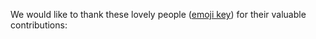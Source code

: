 We would like to thank these lovely people ([emoji
key][all-contributors-types]) for their valuable contributions:

<!-- ALL-CONTRIBUTORS-LIST:START - Do not remove or modify this section -->
<!-- prettier-ignore-start -->
<!-- markdownlint-disable -->
<table>
  <tr>
  </tr>
</table>

<!-- markdownlint-enable -->
<!-- prettier-ignore-end -->
<!-- ALL-CONTRIBUTORS-LIST:END -->

[all-contributors-types]: <https://allcontributors.org/docs/en/emoji-key>
